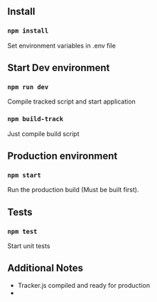 ## Install 

### `npm install`

Set environment variables in .env file

## Start Dev environment  

### `npm run dev`

Compile tracked script and start application

### `npm build-track`

Just compile build script


## Production environment 

### `npm start`

Run the production build (Must be built first).


## Tests

### `npm test`

Start unit tests



## Additional Notes

- Tracker.js compiled and ready for production
- 

